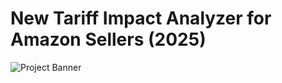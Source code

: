 # New Tariff Impact Analyzer for Amazon Sellers (2025)

![Project Banner](New-Tariff-Impact-Analyzer-for-Amazon-Sellers-2025-/images/project_banner.png)
